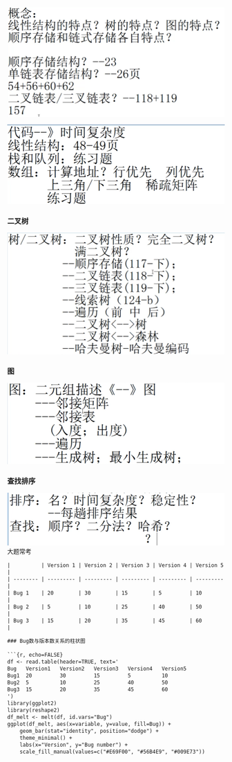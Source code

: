 ![](img/Pasted%20image%2020230406153009.png)

![](img/Pasted%20image%2020230406153046.png)

### 二叉树
![](img/Pasted%20image%2020230406153110.png)

### 图
![](img/Pasted%20image%2020230406153144.png)

### 查找排序
![](img/Pasted%20image%2020230406153810.png)
大题常考


```
|          | Version 1 | Version 2 | Version 3 | Version 4 | Version 5 |
| -------- | --------- | --------- | --------- | --------- | --------- |
| Bug 1    | 20        | 30        | 15        | 5         | 10        |
| Bug 2    | 5         | 10        | 25        | 40        | 50        |
| Bug 3    | 15        | 20        | 35        | 45        | 60        |

```



```
### Bug数与版本数关系的柱状图

```{r, echo=FALSE}
df <- read.table(header=TRUE, text='
Bug   Version1   Version2   Version3   Version4   Version5
Bug1  20         30         15         5          10
Bug2  5          10         25         40         50
Bug3  15         20         35         45         60
')
library(ggplot2)
library(reshape2)
df_melt <- melt(df, id.vars="Bug")
ggplot(df_melt, aes(x=variable, y=value, fill=Bug)) +
    geom_bar(stat="identity", position="dodge") +
    theme_minimal() +
    labs(x="Version", y="Bug number") +
    scale_fill_manual(values=c("#E69F00", "#56B4E9", "#009E73"))
```